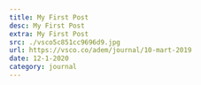```yaml
---
title: My First Post
desc: My First Post
extra: My First Post
src: ./vsco5c851cc9696d9.jpg
url: https://vsco.co/adem/journal/10-mart-2019
date: 12-1-2020
category: journal
---
```

